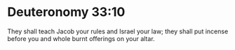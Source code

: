 # Deuteronomy 33:10

They shall teach Jacob your rules and Israel your law; they shall put incense before you and whole burnt offerings on your altar.
